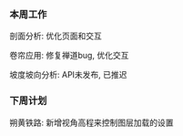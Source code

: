### 本周工作

剖面分析: 优化页面和交互

卷帘应用: 修复禅道bug, 优化交互

坡度坡向分析: API未发布, 已推迟

### 下周计划

朔黄铁路: 新增视角高程来控制图层加载的设置



